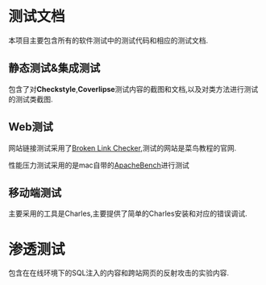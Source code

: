 # 测试文档

本项目主要包含所有的软件测试中的测试代码和相应的测试文档.



## 静态测试&集成测试

包含了对**Checkstyle**,**Coverlipse**测试内容的截图和文档,以及对类方法进行测试的测试类截图.



## Web测试

网站链接测试采用了[Broken Link Checker](https://www.cnblogs.com/xuxiaozhu/p/10530461.html),测试的网站是菜鸟教程的官网.

性能压力测试采用的是mac自带的[ApacheBench](https://www.cnblogs.com/liuyu2014/p/11855681.html)进行测试





## 移动端测试

主要采用的工具是Charles,主要提供了简单的Charles安装和对应的错误调试.





# 渗透测试

包含在在线环境下的SQL注入的内容和跨站网页的反射攻击的实验内容.

